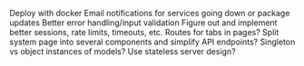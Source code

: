 Deploy with docker
Email notifications for services going down or package updates
Better error handling/input validation
Figure out and implement better sessions, rate limits, timeouts, etc.
Routes for tabs in pages?
Split system page into several components and simplify API endpoints?
Singleton vs object instances of models?
Use stateless server design?